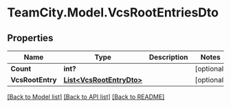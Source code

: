 # TeamCity.Model.VcsRootEntriesDto
## Properties

Name | Type | Description | Notes
------------ | ------------- | ------------- | -------------
**Count** | **int?** |  | [optional] 
**VcsRootEntry** | [**List&lt;VcsRootEntryDto&gt;**](VcsRootEntryDto.md) |  | [optional] 

[[Back to Model list]](../README.md#documentation-for-models) [[Back to API list]](../README.md#documentation-for-api-endpoints) [[Back to README]](../README.md)

